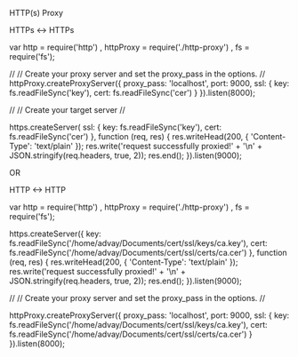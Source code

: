 HTTP(s) Proxy

HTTPs <-> HTTPs

var http = require('http')
  , httpProxy = require('./http-proxy')
  , fs = require('fs');

//
// Create your proxy server and set the proxy_pass in the options.
//
httpProxy.createProxyServer({
  proxy_pass: 'localhost',
  port: 9000,
  ssl: {
    key: fs.readFileSync('key'),
    cert: fs.readFileSync('cer')
  }
}).listen(8000);

//
// Create your target server
//

https.createServer(
  ssl: {
    key: fs.readFileSync('key'),
    cert: fs.readFileSync('cer')
  }, function (req, res) {
  res.writeHead(200, { 'Content-Type': 'text/plain' });
  res.write('request successfully proxied!' + '\n' + JSON.stringify(req.headers, true, 2));
  res.end();
}).listen(9000);


OR

HTTP <-> HTTP

var http = require('http')
  , httpProxy = require('./http-proxy')
  , fs = require('fs');


https.createServer({
    key: fs.readFileSync('/home/advay/Documents/cert/ssl/keys/ca.key'),
    cert: fs.readFileSync('/home/advay/Documents/cert/ssl/certs/ca.cer')
  }, function (req, res) {
  res.writeHead(200, { 'Content-Type': 'text/plain' });
  res.write('request successfully proxied!' + '\n' + JSON.stringify(req.headers, true, 2));
  res.end();
}).listen(9000);


//
// Create your proxy server and set the proxy_pass in the options.
//

httpProxy.createProxyServer({
  proxy_pass: 'localhost',
  port: 9000,
  ssl: {
    key: fs.readFileSync('/home/advay/Documents/cert/ssl/keys/ca.key'),
    cert: fs.readFileSync('/home/advay/Documents/cert/ssl/certs/ca.cer')
  }
}).listen(8000);